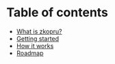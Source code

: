 # Table of contents

* [What is zkopru?](README.md)
* [Getting started](getting-started.md)
* [How it works](how-it-works)
* [Roadmap](roadmap.md)
